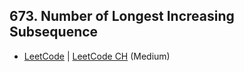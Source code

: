 ## 673. Number of Longest Increasing Subsequence

-  [LeetCode](https://leetcode.com/problems/number-of-longest-increasing-subsequence/) | [LeetCode CH](https://leetcode.cn/problems/number-of-longest-increasing-subsequence/) (Medium)
